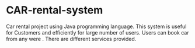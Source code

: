# CAR-rental-system
Car rental project using Java programming language. This system is useful for Customers and efficiently  for large number of users. Users can book car from any were . There are different services provided.

